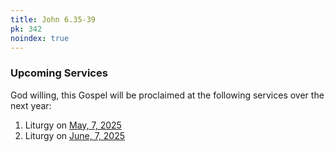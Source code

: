 ```yaml
---
title: John 6.35-39
pk: 342
noindex: true
---
```


### Upcoming Services

God willing, this Gospel will be proclaimed at the following services over the next year:


1. Liturgy on [May,  7, 2025](https://orthocal.info/readings/gregorian/2025/05/07/)
1. Liturgy on [June,  7, 2025](https://orthocal.info/readings/gregorian/2025/06/07/)
